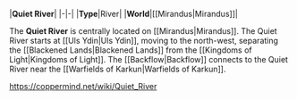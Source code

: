 |**Quiet River**|
|-|-|
|**Type**|River|
|**World**|[[Mirandus\|Mirandus]]|

The **Quiet River** is centrally located on [[Mirandus\|Mirandus]]. The Quiet River starts at [[Uls Ydin\|Uls Ydin]], moving to the north-west, separating the [[Blackened Lands\|Blackened Lands]] from the [[Kingdoms of Light\|Kingdoms of Light]]. The [[Backflow\|Backflow]] connects to the Quiet River near the [[Warfields of Karkun\|Warfields of Karkun]].



https://coppermind.net/wiki/Quiet_River